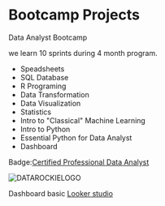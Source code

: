 # Bootcamp Projects

Data Analyst Bootcamp

we learn 10 sprints during 4 month program.

- Speadsheets
- SQL Database
- R Programing
- Data Transformation
- Data Visualization
- Statistics
- Intro to "Classical" Machine Learning
- Intro to Python
- Essential Python for Data Analyst
- Dashboard

Badge:[Certified Professional Data Analyst](https://badgr.com/backpack/badges/63c92469f2a88028c26e1f28)

![DATAROCKIELOGO](https://user-images.githubusercontent.com/120380550/216773477-842001d3-d87b-460e-88d0-0c0edbd98af3.png)




Dashboard basic
[Looker studio](https://lookerstudio.google.com/s/gV7rEcHgjDg)
